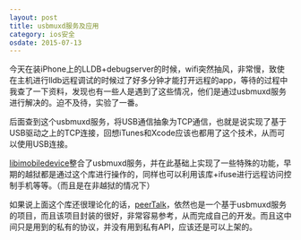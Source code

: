 ```yaml
---
layout: post
title: usbmuxd服务及应用
category: ios安全
osdate: 2015-07-13
---
```


今天在装iPhone上的LLDB+debugserver的时候，wifi突然抽风，非常慢，致使在主机进行lldb远程调试的时候过了好多分钟才能打开远程的app，等待的过程中我查了一下资料，发现也有一些人是遇到了这些情况，他们是通过usbmuxd服务进行解决的。迫不及待，实验了一番。

后面查到这个usbmuxd服务，将USB通信抽象为TCP通信，也就是说实现了基于USB驱动之上的TCP连接，回想iTunes和Xcode应该也都用了这个技术，从而可以使用USB连接。

[libimobiledevice](https://github.com/libimobiledevice/libimobiledevice)整合了usbmuxd服务，并在此基础上实现了一些特殊的功能，早期的越狱都是通过这个库进行操作的，同样也可以利用该库+ifuse进行远程访问控制手机等等。（而且是在非越狱的情况下）

如果说上面这个库还很理论化的话，[peerTalk](https://github.com/rsms/peertalk)，依然也是一个基于usbmuxd服务的项目，而且该项目封装的很好，非常容易参考，从而完成自己的开发。而且这中间只是用到的私有的协议，并没有用到私有API，应该还是可以上架的。
